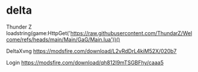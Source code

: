 # delta

Thunder Z
loadstring(game:HttpGet('https://raw.githubusercontent.com/ThundarZ/Welcome/refs/heads/main/Main/GaG/Main.lua'))()



DeltaXvng
https://modsfire.com/download/L2vRdDrL4kiM52X/020b7



Login
https://modsfire.com/download/qh812l9mTSGBFhy/caaa5

